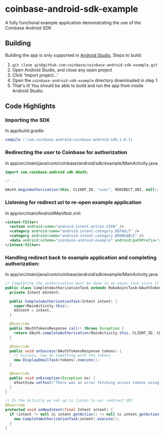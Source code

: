 coinbase-android-sdk-example
================

A fully functional example application demonstrating the use of the Coinbase Android SDK

## Building

Building the app is only supported in [Android Studio](http://developer.android.com/sdk/installing/studio.html). Steps to build:

1.  `git clone git@github.com:coinbase/coinbase-android-sdk-example.git`
2.	Open Android Studio, and close any open project
3.	Click 'Import project...'
4.	Open the `coinbase-android-sdk-example` directory downloaded in step 1
5.  That's it! You should be able to build and run the app from inside Android Studio.

## Code Highlights

### Importing the SDK

In app/build.gradle:
```gradle
compile ('com.coinbase.android:coinbase-android-sdk:1.0.1)
```

### Redirecting the user to Coinbase for authorization

In app/src/main/java/com/coinbase/android/sdk/example/MainActivity.java:
```java
import com.coinbase.android.sdk.OAuth;

// ...

OAuth.beginAuthorization(this, CLIENT_ID, "user", REDIRECT_URI, null);
```

### Listening for redirect uri to re-open example application

In app/src/main/AndroidManifest.xml:
```xml
<intent-filter>
  <action android:name="android.intent.action.VIEW" />
  <category android:name="android.intent.category.DEFAULT" />
  <category android:name="android.intent.category.BROWSABLE" />
  <data android:scheme="coinbase-android-example" android:pathPrefix="coinbase-oauth" />
</intent-filter>
```

### Handling redirect back to example application and completing authorization:

In app/src/main/java/com/coinbase/android/sdk/example/MainActivity.java:
```java
// Completing the authorization must be done in an async task since it requires network communication...
public class CompleteAuthorizationTask extends RoboAsyncTask<OAuthTokensResponse> {
  private Intent mIntent;

  public CompleteAuthorizationTask(Intent intent) {
    super(MainActivity.this);
    mIntent = intent;
  }

  @Override
  public OAuthTokensResponse call() throws Exception {
    return OAuth.completeAuthorization(MainActivity.this, CLIENT_ID, CLIENT_SECRET, mIntent.getData());
  }

  @Override
  public void onSuccess(OAuthTokensResponse tokens) {
    // Success, now do something with the tokens
    new DisplayEmailTask(tokens).execute();
  }

  @Override
  public void onException(Exception ex) {
    mTextView.setText("There was an error fetching access tokens using the auth code: " + ex.getMessage());
  }
}

// In the Activity we set up to listen to our redirect URI
@Override
protected void onNewIntent(final Intent intent) {
  if (intent != null && intent.getAction() != null && intent.getAction().equals("android.intent.action.VIEW")) {
    new CompleteAuthorizationTask(intent).execute();
  }
}
```

